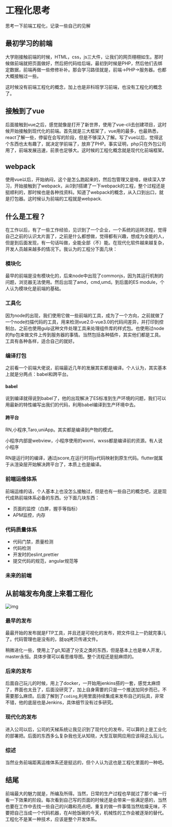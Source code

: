 # 工程化思考

思考一下前端工程化，记录一些自己的见解

## 最初学习的前端

大学刚接触前端的时候，HTML，css，js三大件，让我们的网页栩栩如生。那时候做前端就把页面做好，然后把代码给后端，最初到时候是PHP，然后他们去绑定数据，前端再做一些修修补补。那会学习路径就是，前端->PHP->服务器。也都大概接触过一些。

这时候没有前端工程化的概念，加上也是非科班学习前端，也没有工程化的概念了。

## 接触到了vue

后面接触到vue之后，感觉就像是打开了新世界，使用了vue-cli去创建项目，这时候开始接触到现代化的前端。首先就是三大框架了，vue用的最多，也最熟悉，react了解一些，停留在会写的阶段，但是不够深入了解。写了vue以后，觉得这个东西也太有趣了，就决定学前端了，放弃了PHP。事实证明，php只在外包公司用了，前端发展迅速，前景也足够大。这时候的工程化概念就是现代化前端框架。

## webpack

使用vue以后，开始纳闷，这个是怎么跑起来的，然后包管理又是啥，继续深入学习，开始接触到了webpack，从0到1搭建了一下webpack的工程，整个过程还是挺顺利的，那时候也是各种找资料。知道了webpack的概念，从入口到出口，就是打包器。这时候认为前端的工程就是webpack.

## 什么是工程？

在工作以后，有了一些工作经验，见识到了一个企业，一个系统的运转流程，觉得自己之前的认识太片面了，之前是什么都想做，觉得都有兴趣，想成为全能的人，但是到后面发现，有一句话叫做，全能全部（不）能。在现代化软件越来越复杂，开发人员越来越多的情况下。我认为的工程分下面几块：

### 模块化

最早的前端是没有模块化的，后来node中出现了commonjs，因为其运行机制的问题，浏览器无法使用。然后出现了amd，cmd,umd。到后面的ES module，个人认为模块化是前端的基础。

### 工具化

因为node的出现，我们使用它做一些前端的工具，成为了一个方向，之前就做了一个node扫描代码的工具，用来检测vue2.0-vue3.0的代码间差异，并打印到控制台。之前也使用gulp这种文件处理工具来处理组件库的样式包。也使用过node的ftp包来做文件上传到服务器的事情。当然包括各种插件，其实他们都是工具。工具有各种各样，适合自己的就好。

### 编译打包

之前看一个前端大佬说，前端最近几年的发展其实都是编译。个人认为，其实基本上就是分两点：babel和跨平台。

#### babel

说到编译就得说到babel了，他的出现解决了ES标准到生产环境的问题，我们可以用最新的特性编写出我们的代码，利用babel编译到生产环境中去。

#### 跨平台

RN,小程序,Taro,uniApp。其实都是编译到产物的模式。

小程序内部是webview，小程序使用的wxml，wxss都是编译前的资源。有人说小程序

RN是运行时的编译，通过jscore,在运行时将js代码映射到原生代码。flutter就属于从渲染层开始解决跨平台了，本质上也是编译。

### 前端运维体系

前端运维的话，个人基本上也没怎么接触过，但是也有一些自己的概念吧，这是现代成熟前端体系必备的东西。分下面几块东西：

- 页面的监控（白屏，握手等指标）
- APM监控，内存

### 代码质量体系

- 代码门禁，质量检测
- 代码检测
- 开发时的eslint,prettier
- 提交代码的规范，angular规范等

### 未来的前端

## 从前端发布角度上来看工程化

![img](https://gitee.com/PENG_YUE/myImg/raw/master/uPic/uTPTd4.png)

### 最早的发布

最最开始的发布就是FTP工具，并且还是可视化的发布，把文件往上一扔就完事儿了。代码管理也是没有的，就qq拷贝传递文件。

稍微进化一些，使用上了git,知道了分支之类的东西，但是基本上也是单人开发，master永恒。具体步骤可以看思维导图。整个流程还是挺麻烦的。

### 后来的发布

后面自己玩儿的时候，用上了docker，一开始用jenkins搭的一套，感觉太麻烦了，界面也太丑了，后面没研究了，加上自身需要的只是一个推送加同步而已，不需要那么麻烦。后面了解到了`coding`,利用里面持续集成来发布自己的玩具，非常不错，他的底层也是Jenkins，具体细节没有过多研究。

### 现代化的发布

进入公司以后，公司的天梯系统让我见识到了现代化的发布，可以算的上是工业化的部署把。后面的东西多么复杂我也无从知晓，大型互联网应用应该得这么玩儿。

### 综述

当然业务前端距离运维体系还是挺远的，但个人认为这也是工程化里面的一种吧。

## 结尾

前端最大的魅力就是，所编及所得。当然，日常的生产过程也早就过了那个编一行看一下效果的阶段。每次看到自己写的页面的时候还是会带来一些满足感的，当然也要在工作中去找一些自己的兴趣和亮点吧。重复的做一件事情当然枯燥无味，不要把自己当成一个代码机器，在AI抢饭碗的今天，机械性的工作会被逐渐的替代。工程化不是某一种技术，应该是整个开发体系。
